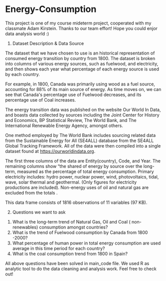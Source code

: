# Energy-Consumption


This project is one of my course mideterm project, cooperated with my classmate Adam Kirstein. Thanks to our team effort! Hope you could enjor data analysis world :)


1. Dataset Description & Data Source

The dataset that we have chosen to use is an historical representation of consumed energy transition by country from 1800. 
The dataset is broken into columns of various energy sources, such as fuelwood, and electricity, 
and then shows each year what percentage of each energy source is used by each country. 

For example, in 1800, Canada was primarily using wood as a fuel source, accounting for 88% of its main source of energy. 
As time moves on, we can see that Canada's percentage use of Fuelwood decreases, and its percentage use of Coal increases. 

The energy transition data was published on the website Our World In Data, 
and boasts data collected by sources including the Joint Center for History and Economics, 
BP Statistical Review, The World Bank, and The International Renewable Energy Agency, amongst others. 

One method employed by The World Bank includes 
sourcing related data from the Sustainable Energy for All (SE4ALL) database from the SE4ALL Global Tracking Framework. 
All of the data were then compiled into a single dataset found at https://ourworldindata.org. 

The first three columns of the data are Entity(country), Code, and Year. The remaining columns show “the shared of energy by source over the long-term, measured as the percentage of total energy consumption. Primary electricity includes: hydro power, nuclear power, wind, photovoltaics, tidal, wave, solar thermal and geothermal. (Only figures for electricity productions are included). Non-energy uses of oil and natural gas are excluded from the totals . 

This data frame consists of 1816 observations of 11 variables (97 KB). 

2. Questions we want to ask

1) What is the long-term trend of Natural Gas, Oil and Coal ( non-renewables) consumption amongst countries? 
2) What is the trend of Fuelwood consumption by Canada from 1800 -2000? 
3) What percentage of human power in total energy consumption are used average in this time period for each country? 
4) What is the coal consumption trend from 1800 in Spain? 

All above questions have been solved in main_code file. We used R as analytic tool to do the data cleaning and analysis work.
Feel free to check out!
